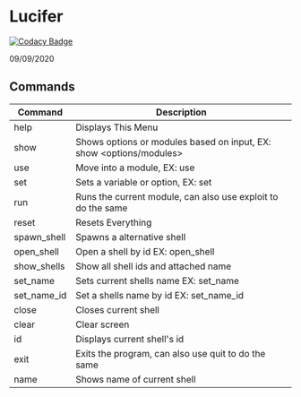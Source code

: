 # Lucifer

[![Codacy Badge](https://api.codacy.com/project/badge/Grade/066ed76111cd49d98ba5dad52240b2bd)](https://app.codacy.com/manual/alexspam9090/Lucifer?utm_source=github.com&utm_medium=referral&utm_content=Skiller9090/Lucifer&utm_campaign=Badge_Grade_Dashboard)

09/09/2020
## Commands

| Command | Description |
| --- | --- |
|help        | Displays This Menu|
|show        | Shows options or modules based on input, EX: show <options/modules>|
|use         | Move into a module, EX: use <module>|
|set         | Sets a variable or option, EX: set <var> <data>|
|run         | Runs the current module, can also use exploit to do the same|
|reset       | Resets Everything|
|spawn_shell | Spawns a alternative shell|
|open_shell  | Open a shell by id EX: open_shell <id>|
|show_shells | Show all shell ids and attached name|
|set_name    | Sets current shells name EX: set_name <name>|
|set_name_id | Set a shells name by id EX: set_name_id <id> <name>|
|close       | Closes current shell|
|clear       | Clear screen|
|id          | Displays current shell's id|
|exit        | Exits the program, can also use quit to do the same|
|name        | Shows name of current shell|
